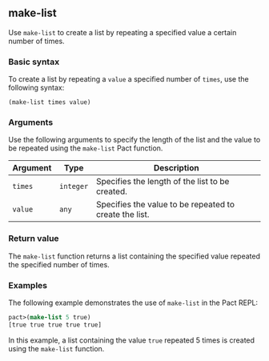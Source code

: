 ## make-list

Use `make-list` to create a list by repeating a specified value a certain number of times.

### Basic syntax

To create a list by repeating a `value` a specified number of `times`, use the following syntax:

`(make-list times value)`

### Arguments

Use the following arguments to specify the length of the list and the value to be repeated using the `make-list` Pact function.

| Argument | Type | Description |
| --- | --- | --- |
| `times` | `integer` | Specifies the length of the list to be created. |
| `value` | `any` | Specifies the value to be repeated to create the list. |

### Return value

The `make-list` function returns a list containing the specified value repeated the specified number of times.

### Examples

The following example demonstrates the use of `make-list` in the Pact REPL:

```lisp
pact>(make-list 5 true)
[true true true true true]
```

In this example, a list containing the value `true` repeated 5 times is created using the `make-list` function.
